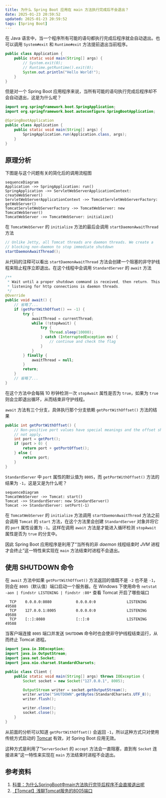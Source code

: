 ```yaml
---
title: 为什么 Spring Boot 应用在 main 方法执行完成后不会退出？
date: 2025-01-23 20:59:52
updated: 2025-01-23 20:59:52
tags: [Spring Boot]
---
```


在 Java 语言中，当一个程序所有可能的语句都执行完成后程序就会自动退出。也可以调用 `System#exit` 和 `Runtime#exit` 方法提前退出当前程序。

```java
public class Application {
    public static void main(String[] args) {
        // System.exit(0);
        // Runtime.getRuntime().exit(0);
        System.out.println("Hello World!");
    }
}
```

但是对一个 Spring Boot 应用程序来说，当所有可能的语句执行完成后程序却不会自动退出，这是为什么呢？

```java
import org.springframework.boot.SpringApplication;
import org.springframework.boot.autoconfigure.SpringBootApplication;

@SpringBootApplication
public class Application {
    public static void main(String[] args) {
        SpringApplication.run(Application.class, args);
    }
}
```

<!-- more -->

## 原理分析

下图是与这个问题有关的简化后的调用流程图

```mermaid
sequenceDiagram
Application ->> SpringApplication: run()
SpringApplication ->> ServletWebServerApplicationContext: createWebServer()
ServletWebServerApplicationContext ->> TomcatServletWebServerFactory: getWebServer()
TomcatServletWebServerFactory ->> TomcatWebServer: new TomcatWebServer()
TomcatWebServer ->> TomcatWebServer: initialize()
```

在 `TomcatWebServer` 的 `initialize` 方法的最后会调用 `startDaemonAwaitThread` 方法

```java
// Unlike Jetty, all Tomcat threads are daemon threads. We create a
// blocking non-daemon to stop immediate shutdown
startDaemonAwaitThread();
```

从代码的注释可以看出 `startDaemonAwaitThread` 方法会创建一个阻塞的非守护线程来阻止程序立即退出。在这个线程中会调用 `StandardServer` 的 `await` 方法

```java
/**
 * Wait until a proper shutdown command is received, then return. This keeps the main thread alive - the thread pool
 * listening for http connections is daemon threads.
 */
@Override
public void await() {
    // 省略了...
    if (getPortWithOffset() == -1) {
        try {
            awaitThread = currentThread;
            while (!stopAwait) {
                try {
                    Thread.sleep(10000);
                } catch (InterruptedException ex) {
                    // continue and check the flag
                }
            }
        } finally {
            awaitThread = null;
        }
        return;
    }
    // 省略了...
}
```

在这个方法中会每隔 10 秒钟检测一次 `stopAwait` 属性是否为 `true`，如果为 `true` 则会立即退出循环，从而结束非守护线程。

`await` 方法有三个分支，具体执行那个分支依赖 `getPortWithOffset()` 方法的结果

```java
public int getPortWithOffset() {
    // Non-positive port values have special meanings and the offset should
    // not apply.
    int port = getPort();
    if (port > 0) {
        return port + getPortOffset();
    } else {
        return port;
    }
}
```

`StandardServer` 中 `port` 属性的默认值为 `8005`，而 `getPortWithOffset()` 方法的结果为 `-1`，这是又是为什么呢？

```mermaid
sequenceDiagram
TomcatWebServer ->> Tomcat: start()
Tomcat ->> StandardServer: new StandardServer()
Tomcat ->> StandardServer: setPort(-1)
```

在 `TomcatWebServer` 的 `initialize` 方法调用 `startDaemonAwaitThread` 方法之前会调用 `Tomcat` 的 `start` 方法，在这个方法里会创建 `StandardServer` 对象并将它的 `port` 属性设置为 `-1`。这样在调用 `await` 方法是才能进入循环检测 `stopAwait` 属性是否为 `true` 的分支中。

因此 Spring Boot 应用程序是利用了“当所有的非 *daemon* 线程结束时 *JVM* 进程才会终止”这一特性来实现在 `main` 方法结束时进程不会退出。

## 使用 SHUTDOWN 命令

在 `await` 方法中如果 `getPortWithOffset()` 方法返回的值既不是 `-2` 也不是 `-1`，则会在 `8005`（默认值）端口启动一个服务器。在 Windows 下使用命令 `netstat -aon | findstr LISTENING | findstr :80*` 查看 Tomcat 开启了哪些端口

```text
  TCP    0.0.0.0:8080           0.0.0.0:0              LISTENING       49588
  TCP    127.0.0.1:8005         0.0.0.0:0              LISTENING       49588
  TCP    [::]:8080              [::]:0                 LISTENING       49588
```

当客户端连接 `8005` 端口并发送 `SHUTDOWN` 命令时也会使非守护线程结束运行，从而终止 Tomcat 进程。

```java
import java.io.IOException;
import java.io.OutputStream;
import java.net.Socket;
import java.nio.charset.StandardCharsets;

public class Client {
    public static void main(String[] args) throws IOException {
        Socket socket = new Socket("127.0.0.1", 8005);

        OutputStream writer = socket.getOutputStream();
        writer.write("SHUTDOWN".getBytes(StandardCharsets.UTF_8));
        writer.flush();

        writer.close();
        socket.close();
    }
}
```

从前面的分析可以知道 `getPortWithOffset()` 会返回 `-1`，所以这种方式只对使用传统方式启动的 [Tomcat](https://tomcat.apache.org) 有效，对 Spring Boot 应用无效。

这种方式是利用了“`ServerSocket` 的 `accept` 方法会一直阻塞，直到有 `Socket` 连接进来”这一特性来实现在 `main` 方法结束时进程不会退出。

## 参考资料

1. [科普：为什么SpringBoot中main方法执行完毕后程序不会直接退出呢](https://mp.weixin.qq.com/s/777FGb5-IeiALlqh_ny2eg)
2. [【Tomcat】浅聊Tomcat服务的8005端口](https://blog.csdn.net/cnskylee/article/details/124005725)
